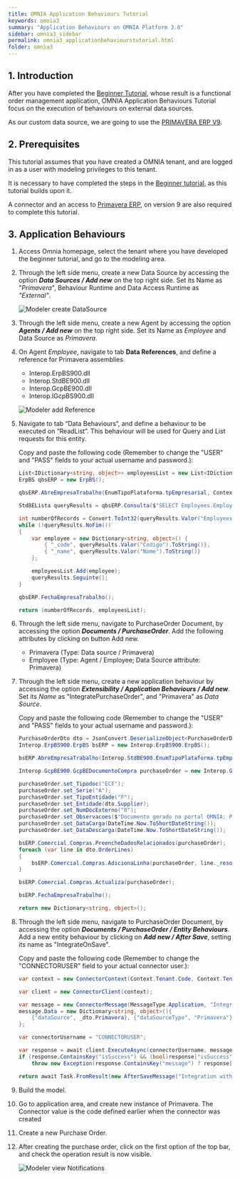 ```yaml
---
title: OMNIA Application Behaviours Tutorial
keywords: omnia3
summary: "Application Behaviours on OMNIA Platform 3.0"
sidebar: omnia3_sidebar
permalink: omnia3_applicationbehaviourstutorial.html
folder: omnia3
---
```


## 1. Introduction

After you have completed the [Beginner Tutorial](https://docs.numbersbelieve.com/omnia3_beginnertutorial.html), whose result is a functional order management application, OMNIA Application Behaviours Tutorial focus on the execution of behaviours on external data sources.

As our custom data source, we are going to use the [PRIMAVERA ERP V9](https://pt.primaverabss.com).


## 2. Prerequisites

This tutorial assumes that you have created a OMNIA tenant, and are logged in as a user with modeling privileges to this tenant.

It is necessary to have completed the steps in the  [Beginner tutorial](http://docs.numbersbelieve.com/omnia3_beginnertutorial.html), as this tutorial builds upon it.

A connector and an access to [Primavera ERP](https://pt.primaverabss.com), on version 9 are also required to complete this tutorial.

## 3. Application Behaviours

1. Access Omnia homepage, select the tenant where you have developed the beginner tutorial, and go to the modeling area.

2. Through the left side menu, create a new Data Source by accessing the option ***Data Sources / Add new*** on the top right side. Set its Name as "*Primavera*", Behaviour Runtime and Data Access Runtime as *"External"*.

    ![Modeler create DataSource](/images/tutorials/applicationbehaviours/Modeler-Create-DataSource.PNG)

3. Through the left side menu, create a new Agent by accessing the option ***Agents / Add new*** on the top right side. Set its Name as *Employee* and Data Source as *Primavera*.

4. On Agent *Employee*, navigate to tab **Data References**, and define a reference for Primavera assemblies

    - Interop.ErpBS900.dll
    - Interop.StdBE900.dll
    - Interop.GcpBE900.dll
    - Interop.IGcpBS900.dll
    
    ![Modeler add Reference](/images/tutorials/applicationbehaviours/Modeler-Add-Reference.PNG)

5. Navigate to tab “Data Behaviours“, and define a behaviour to be executed on “ReadList”. This behaviour will be used for Query and List requests for this entity.

    Copy and paste the following code (Remember to change the "USER" and "PASS" fields to your actual username and password.):

    ```C#
    List<IDictionary<string, object>> employeesList = new List<IDictionary<string, object>>();
    ErpBS qbsERP = new ErpBS();
    
    qbsERP.AbreEmpresaTrabalho(EnumTipoPlataforma.tpEmpresarial, Context.Operation.DataSource, "USER", "PASS");
    
    StdBELista queryResults = qbsERP.Consulta($"SELECT Employees.EmployeesCount, Codigo, Nome FROM Funcionarios CROSS JOIN (SELECT Count(*) AS EmployeesCount FROM  Funcionarios) AS Employees ORDER BY Codigo OFFSET {(page - 1)*pageSize} ROWS FETCH NEXT {pageSize} ROWS ONLY");
    
    int numberOfRecords = Convert.ToInt32(queryResults.Valor("EmployeesCount").ToString());
    while (!queryResults.NoFim())
    {    
        var employee = new Dictionary<string, object>() {
            { "_code", queryResults.Valor("Codigo").ToString()},
            { "_name", queryResults.Valor("Nome").ToString()}
        };
    
        employeesList.Add(employee);
        queryResults.Seguinte();
    }
    
    qbsERP.FechaEmpresaTrabalho();
    
    return (numberOfRecords, employeesList);
    ```

6. Through the left side menu, navigate to PurchaseOrder Document, by accessing the option ***Documents / PurchaseOrder***. Add the following attributes by clicking on button Add new. 

    - Primavera (Type: Data source / Primavera)
    - Employee (Type: Agent / Employee; Data Source attribute: Primavera)

7. Through the left side menu, create a new application behaviour by accessing the option ***Extensibility / Application Behaviours / Add new***. Set its *Name* as "IntegratePurchaseOrder", and "Primavera" as *Data Source*.

    Copy and paste the following code (Remember to change the "USER" and "PASS" fields to your actual username and password.):

    ```C#
    PurchaseOrderDto dto = JsonConvert.DeserializeObject<PurchaseOrderDto>(JsonConvert.SerializeObject(args));
    Interop.ErpBS900.ErpBS bsERP = new Interop.ErpBS900.ErpBS();

    bsERP.AbreEmpresaTrabalho(Interop.StdBE900.EnumTipoPlataforma.tpEmpresarial, dto.Primavera, "USER", "PASS");

    Interop.GcpBE900.GcpBEDocumentoCompra purchaseOrder = new Interop.GcpBE900.GcpBEDocumentoCompra();

    purchaseOrder.set_Tipodoc("ECF");
    purchaseOrder.set_Serie("A");
    purchaseOrder.set_TipoEntidade("F");
    purchaseOrder.set_Entidade(dto.Supplier);
    purchaseOrder.set_NumDocExterno("0");
    purchaseOrder.set_Observacoes($"Documento gerado no portal OMNIA: Pedido de Encomenda {dto._serie} / {dto._number}");
    purchaseOrder.set_DataCarga(DateTime.Now.ToShortDateString());
    purchaseOrder.set_DataDescarga(DateTime.Now.ToShortDateString());

    bsERP.Comercial.Compras.PreencheDadosRelacionados(purchaseOrder);
    foreach (var line in dto.OrderLines)
    {
        bsERP.Comercial.Compras.AdicionaLinha(purchaseOrder, line._resource, Convert.ToDouble(line._quantity));
    }

    bsERP.Comercial.Compras.Actualiza(purchaseOrder);

    bsERP.FechaEmpresaTrabalho();

    return new Dictionary<string, object>();
    ```

8. Through the left side menu, navigate to PurchaseOrder Document, by accessing the option ***Documents / PurchaseOrder / Entity Behaviours***. Add a new entity behaviour by clicking on ***Add new / After Save***, setting its name as "IntegrateOnSave".

    Copy and paste the following code (Remember to change the "CONNECTORUSER" field to your actual connector user.):

    ```C#   
    var context = new ConnectorContext(Context.Tenant.Code, Context.Tenant.EnvironmentCode, Context.Tenant.Version, Context.Authentication.AccessToken, Context.Tenant.BaseEndpoint);
    
    var client = new ConnectorClient(context);
    
    var message = new ConnectorMessage(MessageType.Application, "IntegratePurchaseOrder", OperationType.Execute);
    message.Data = new Dictionary<string, object>(){
        {"dataSource", _dto.Primavera}, {"dataSourceType", "Primavera"}, {"data", _dto}
    };
    
    var connectorUsername = "CONNECTORUSER";
    
    var response = await client.ExecuteAsync(connectorUsername, message);
    if (response.ContainsKey("isSuccess") && (bool)response["isSuccess"] == false)
        throw new Exception(response.ContainsKey("message") ? response["message"].ToString() : "An error has occurred");

    return await Task.FromResult(new AfterSaveMessage("Integration with Primavera successful.", AfterSaveMessageType.Success));
    ```

9. Build the model.

10. Go to application area, and create new instance of Primavera. The Connector value is the code defined earlier when the connector was created

11. Create a new Purchase Order.

12. After creating the purchase order, click on the first option of the top bar, and check the operation result is now visible.

    ![Modeler view Notifications](/images/tutorials/applicationbehaviours/Application-NotificationCenter.PNG)
